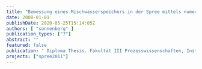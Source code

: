 ```yaml
---
title: "Bemessung eines Mischwasserspeichers in der Spree mittels numerischer Langzeitsimulation und Analyse ausgewählter Unsicherheiten"
date: 2008-01-01
publishDate: 2020-05-25T15:14:05Z
authors: [ "sonnenberg" ]
publication_types: ["7"]
abstract: ""
featured: false
publication: ' Diploma Thesis. Fakultät III Prozesswissenschaften, Institut für Technischen Umweltschutz. Technische Universität Berlin'
projects: ["spree2011"]
---
```


